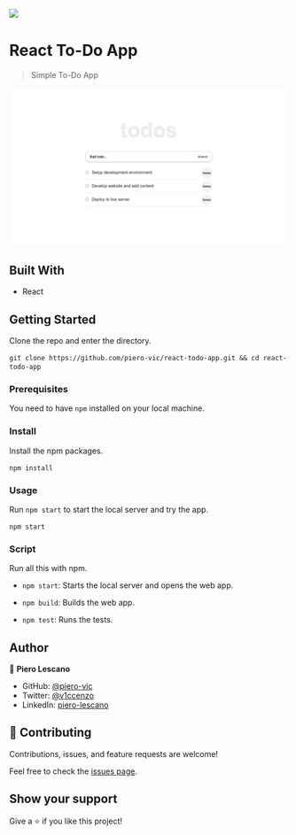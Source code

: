 ![](https://img.shields.io/badge/Microverse-blueviolet)

# React To-Do App

> Simple To-Do App

![screenshot](assets/screenshot.png)

## Built With

- React

## Getting Started

Clone the repo and enter the directory.

```shell
git clone https://github.com/piero-vic/react-todo-app.git && cd react-todo-app
```
### Prerequisites
You need to have `npm` installed on your local machine.

### Install
Install the npm packages.

```shell
npm install
```

### Usage

Run `npm start` to start the local server and try the app.

```shell
npm start
```

### Script

Run all this with npm.

- `npm start`: Starts the local server and opens the web app.

- `npm build`: Builds the web app.

- `npm test`: Runs the tests.

## Author

👤 **Piero Lescano**

- GitHub: [@piero-vic](https://github.com/piero-vic)
- Twitter: [@v1ccenzo](https://twitter.com/v1ccenzo)
- LinkedIn: [piero-lescano](https://linkedin.com/in/piero-lescano)

## 🤝 Contributing

Contributions, issues, and feature requests are welcome!

Feel free to check the [issues page](../../issues/).

## Show your support

Give a ⭐️ if you like this project!
